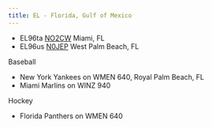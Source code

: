 ```yaml
---
title: EL - Florida, Gulf of Mexico
---
```


* EL96ta [NO2CW](http://qth.ddns.net:8073/) Miami, FL
* EL96us [N0JEP](http://n0jep.ddns.net/) West Palm Beach, FL

Baseball

* New York Yankees on WMEN 640, Royal Palm Beach, FL
* Miami Marlins on WINZ 940

Hockey

* Florida Panthers on WMEN 640
